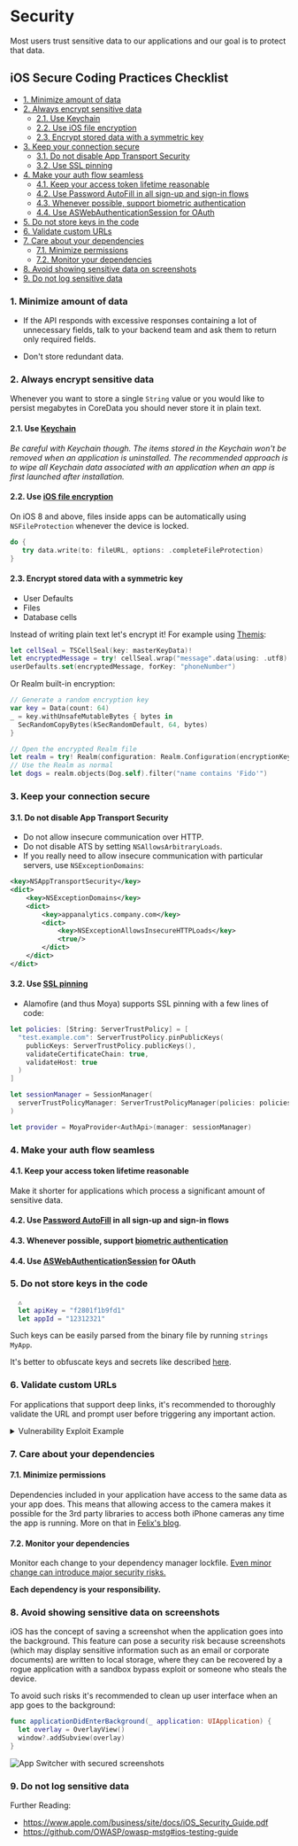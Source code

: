 # Security <!-- omit in toc -->

Most users trust sensitive data to our applications and our goal is to protect that data.

## iOS Secure Coding Practices Checklist <!-- omit in toc -->

- [1. Minimize amount of data](#1-minimize-amount-of-data)
- [2. Always encrypt sensitive data](#2-always-encrypt-sensitive-data)
  - [2.1. Use Keychain](#21-use-keychain)
  - [2.2. Use iOS file encryption](#22-use-ios-file-encryption)
  - [2.3. Encrypt stored data with a symmetric key](#23-encrypt-stored-data-with-a-symmetric-key)
- [3. Keep your connection secure](#3-keep-your-connection-secure)
  - [3.1. Do not disable App Transport Security](#31-do-not-disable-app-transport-security)
  - [3.2. Use SSL pinning](#32-use-ssl-pinning)
- [4. Make your auth flow seamless](#4-make-your-auth-flow-seamless)
  - [4.1. Keep your access token lifetime reasonable](#41-keep-your-access-token-lifetime-reasonable)
  - [4.2. Use Password AutoFill in all sign-up and sign-in flows](#42-use-password-autofill-in-all-sign-up-and-sign-in-flows)
  - [4.3. Whenever possible, support biometric authentication](#43-whenever-possible-support-biometric-authentication)
  - [4.4. Use ASWebAuthenticationSession for OAuth](#44-use-aswebauthenticationsession-for-oauth)
- [5. Do not store keys in the code](#5-do-not-store-keys-in-the-code)
- [6. Validate custom URLs](#6-validate-custom-urls)
- [7. Care about your dependencies](#7-care-about-your-dependencies)
  - [7.1. Minimize permissions](#71-minimize-permissions)
  - [7.2. Monitor your dependencies](#72-monitor-your-dependencies)
- [8. Avoid showing sensitive data on screenshots](#8-avoid-showing-sensitive-data-on-screenshots)
- [9. Do not log sensitive data](#9-do-not-log-sensitive-data)

### 1. Minimize amount of data

- If the API responds with excessive responses containing a lot of unnecessary fields, talk to your backend team and ask them to return only required fields.

- Don't store redundant data.

### 2. Always encrypt sensitive data

Whenever you want to store a single `String` value or you would like to persist megabytes in CoreData you should never store it in plain text.

#### 2.1. Use [Keychain](https://developer.apple.com/documentation/security/keychain_services)

_Be careful with Keychain though. The items stored in the Keychain won't be removed when an application is uninstalled. The recommended approach is to wipe all Keychain data associated with an application when an app is first launched after installation._

#### 2.2. Use [iOS file encryption](https://developer.apple.com/documentation/uikit/core_app/protecting_the_user_s_privacy/encrypting_your_app_s_files)

On iOS 8 and above, files inside apps can be automatically using `NSFileProtection` whenever the device is locked.

```swift
do {
   try data.write(to: fileURL, options: .completeFileProtection)
}
```

#### 2.3. Encrypt stored data with a symmetric key

- User Defaults
- Files
- Database cells

Instead of writing plain text let's encrypt it! For example using [Themis](https://github.com/cossacklabs/themis/wiki/Swift-Howto):

```swift
let cellSeal = TSCellSeal(key: masterKeyData)!
let encryptedMessage = try! cellSeal.wrap("message".data(using: .utf8)!, context: nil)
userDefaults.set(encryptedMessage, forKey: "phoneNumber")
```

Or Realm built-in encryption:

```swift
// Generate a random encryption key
var key = Data(count: 64)
_ = key.withUnsafeMutableBytes { bytes in
  SecRandomCopyBytes(kSecRandomDefault, 64, bytes)
}

// Open the encrypted Realm file
let realm = try! Realm(configuration: Realm.Configuration(encryptionKey: key))
// Use the Realm as normal
let dogs = realm.objects(Dog.self).filter("name contains 'Fido'")
```

### 3. Keep your connection secure

#### 3.1. Do not disable App Transport Security

- Do not allow insecure communication over HTTP.
- Do not disable ATS by setting `NSAllowsArbitraryLoads`.
- If you really need to allow insecure communication with particular servers, use `NSExceptionDomains`:

```xml
<key>NSAppTransportSecurity</key>
<dict>
    <key>NSExceptionDomains</key>
    <dict>
        <key>appanalytics.company.com</key>
        <dict>
            <key>NSExceptionAllowsInsecureHTTPLoads</key>
            <true/>
        </dict>
    </dict>
</dict>
```

#### 3.2. Use [SSL pinning](https://www.owasp.org/index.php/Pinning_Cheat_Sheet)

- Alamofire (and thus Moya) supports SSL pinning with a few lines of code:

```swift
let policies: [String: ServerTrustPolicy] = [
  "test.example.com": ServerTrustPolicy.pinPublicKeys(
    publicKeys: ServerTrustPolicy.publicKeys(),
    validateCertificateChain: true,
    validateHost: true
  )
]

let sessionManager = SessionManager(
  serverTrustPolicyManager: ServerTrustPolicyManager(policies: policies)
)

let provider = MoyaProvider<AuthApi>(manager: sessionManager)
```

### 4. Make your auth flow seamless

#### 4.1. Keep your access token lifetime reasonable

Make it shorter for applications which process a significant amount of sensitive data.

#### 4.2. Use [Password AutoFill](https://developer.apple.com/documentation/security/password_autofill/) in all sign-up and sign-in flows

#### 4.3. Whenever possible, support [biometric authentication](https://developer.apple.com/documentation/localauthentication)

#### 4.4. Use [ASWebAuthenticationSession](https://developer.apple.com/documentation/authenticationservices/aswebauthenticationsession) for OAuth

### 5. Do not store keys in the code

```swift
  ⚠️
  let apiKey = "f2801f1b9fd1"
  let appId = "12312321"
```

Such keys can be easily parsed from the binary file by running `strings MyApp`.

It's better to obfuscate keys and secrets like described [here](https://medium.com/swift2go/increase-the-security-of-your-ios-app-by-obfuscating-sensitive-strings-swift-c915896711e6).

### 6. Validate custom URLs

For applications that support deep links, it's recommended to thoroughly validate the URL and prompt user before triggering any important action.

<details>
  <summary>Vulnerability Exploit Example</summary>

One example is the following bug in the Skype Mobile app, discovered in 2010: The Skype app registered the skype:// protocol handler, which allowed other apps to trigger calls to other Skype users and phone numbers. Unfortunately, Skype didn't ask users for permission before placing the calls, so any app could call arbitrary numbers without the user's knowledge.

Attackers exploited this vulnerability by putting an invisible `<iframe src="skype://xxx?call"></iframe>` (where xxx was replaced by a premium number), so any Skype user who inadvertently visited a malicious website called the premium number.

</details>

### 7. Care about your dependencies

#### 7.1. Minimize permissions

Dependencies included in your application have access to the same data as your app does. This means that allowing access to the camera makes it possible for the 3rd party libraries to access both iPhone cameras any time the app is running. More on that in [Felix's blog](https://krausefx.com/blog/ios-privacy-watchuser-access-both-iphone-cameras-any-time-your-app-is-running).

#### 7.2. Monitor your dependencies

Monitor each change to your dependency manager lockfile. [Even minor change can introduce major security risks.](https://blog.npmjs.org/post/180565383195/details-about-the-event-stream-incident)

**Each dependency is your responsibility.**

### 8. Avoid showing sensitive data on screenshots

iOS has the concept of saving a screenshot when the application goes into the background. This feature can pose a security risk because screenshots (which may display sensitive information such as an email or corporate documents) are written to local storage, where they can be recovered by a rogue application with a sandbox bypass exploit or someone who steals the device.

To avoid such risks it's recommended to clean up user interface when an app goes to the background:

```swift
func applicationDidEnterBackground(_ application: UIApplication) {
  let overlay = OverlayView()
  window?.addSubview(overlay)
}
```

![](resources/security/app_switcher.png "App Switcher with secured screenshots")

### 9. Do not log sensitive data

Further Reading:

- https://www.apple.com/business/site/docs/iOS_Security_Guide.pdf
- https://github.com/OWASP/owasp-mstg#ios-testing-guide
